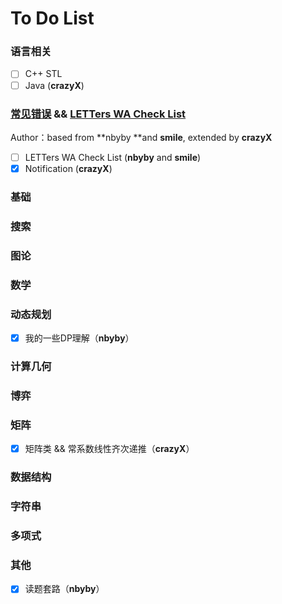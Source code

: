 # To Do List

### 语言相关

* [ ] C++ STL
* [ ] Java \(**crazyX**\)

### [常见错误](/chang-jian-ji-chu-cuo-wu-andand-letters-wa-check-list.md) && [LETTers WA Check List](/chang-jian-ji-chu-cuo-wu-andand-letters-wa-check-list/letters-wa-check-list.md)

Author：based from **nbyby **and **smile**, extended by **crazyX**

* [ ] LETTers WA Check List \(**nbyby** and **smile**\)
* [x] Notification \(**crazyX**\)

### 基础

### 搜索

### 图论

### 数学

### 动态规划

* [x] 我的一些DP理解（**nbyby**）

### 计算几何

### 博弈

### 矩阵

* [x] 矩阵类 && 常系数线性齐次递推（**crazyX**）

### 数据结构

### 字符串

### 多项式

### 其他

* [x] 读题套路（**nbyby**）



